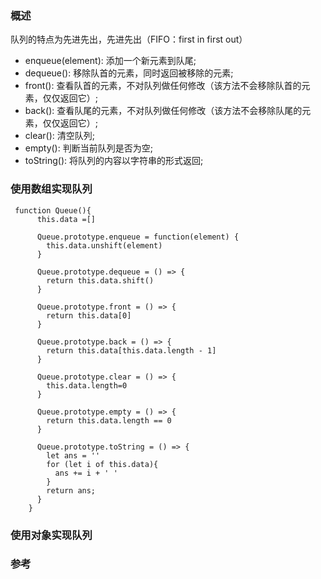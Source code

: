 
### 概述

队列的特点为先进先出，先进先出（FIFO：first in first out）

- enqueue(element): 添加一个新元素到队尾;
- dequeue(): 移除队首的元素，同时返回被移除的元素;
- front(): 查看队首的元素，不对队列做任何修改（该方法不会移除队首的元素，仅仅返回它）;
- back():  查看队尾的元素，不对队列做任何修改（该方法不会移除队尾的元素，仅仅返回它）;
- clear(): 清空队列;
- empty(): 判断当前队列是否为空;
- toString(): 将队列的内容以字符串的形式返回;

### 使用数组实现队列
```
 function Queue(){
      this.data =[]
    
      Queue.prototype.enqueue = function(element) {
        this.data.unshift(element)
      }

      Queue.prototype.dequeue = () => {
        return this.data.shift()
      }

      Queue.prototype.front = () => {
        return this.data[0]
      }

      Queue.prototype.back = () => {
        return this.data[this.data.length - 1]
      }

      Queue.prototype.clear = () => {
        this.data.length=0
      }

      Queue.prototype.empty = () => {
        return this.data.length == 0 
      }
      
      Queue.prototype.toString = () => {
        let ans = ''
        for (let i of this.data){
          ans += i + ' '
        }
        return ans;
      }
    }
```

### 使用对象实现队列

### 参考
